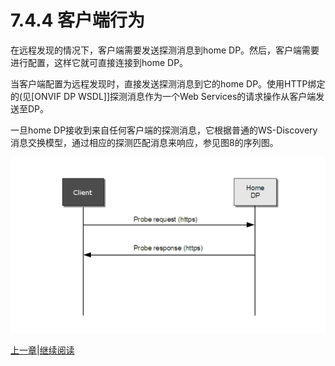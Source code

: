 # 7.4.4 客户端行为

在远程发现的情况下，客户端需要发送探测消息到home DP。然后，客户端需要进行配置，这样它就可直接连接到home DP。

当客户端配置为远程发现时，直接发送探测消息到它的home DP。使用HTTP绑定的(见[ONVIF DP WSDL]]探测消息作为一个Web Services的请求操作从客户端发送至DP。

一旦home DP接收到来自任何客户端的探测消息，它根据普通的WS-Discovery消息交换模型，通过相应的探测匹配消息来响应，参见图8的序列图。

![图8:客户端预配置home DP地址的消息序列](images/7-4-4.png)

[上一章](07.04.03.md)|[继续阅读](07.04.05.md)
